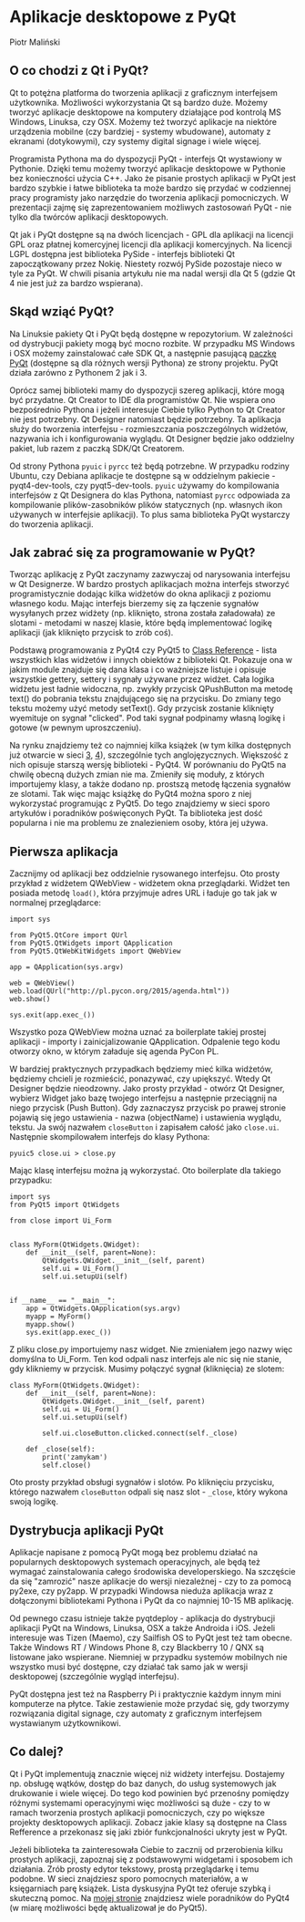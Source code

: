 Aplikacje desktopowe z PyQt
===========================
Piotr Maliński


O co chodzi z Qt i PyQt?
------------------------
Qt to potężna platforma do tworzenia aplikacji z graficznym interfejsem użytkownika. Możliwości wykorzystania Qt są bardzo duże. Możemy tworzyć aplikacje desktopowe na komputery działające pod kontrolą MS Windows, Linuksa, czy OSX. Możemy też tworzyć aplikacje na niektóre urządzenia mobilne (czy bardziej - systemy wbudowane), automaty z ekranami (dotykowymi), czy systemy digital signage i wiele więcej.

Programista Pythona ma do dyspozycji PyQt - interfejs Qt wystawiony w Pythonie. Dzięki temu możemy tworzyć aplikacje desktopowe w Pythonie bez konieczności użycia C++. Jako że pisanie prostych aplikacji w PyQt jest bardzo szybkie i łatwe biblioteka ta może bardzo się przydać w codziennej pracy programisty jako narzędzie do tworzenia aplikacji pomocniczych. W prezentacji zajmę się zaprezentowaniem możliwych zastosowań PyQt - nie tylko dla twórców aplikacji desktopowych.

Qt jak i PyQt dostępne są na dwóch licencjach - GPL dla aplikacji na licencji GPL oraz płatnej komercyjnej licencji dla aplikacji komercyjnych. Na licencji LGPL dostępna jest biblioteka PySide - interfejs biblioteki Qt zapoczątkowany przez Nokię. Niestety rozwój PySide pozostaje nieco w tyle za PyQt. W chwili pisania artykułu nie ma nadal wersji dla Qt 5 (gdzie Qt 4 nie jest już za bardzo wspierana).


Skąd wziąć PyQt?
----------------

Na Linuksie pakiety Qt i PyQt będą dostępne w repozytorium. W zależności od dystrybucji pakiety mogą być mocno rozbite. W przypadku MS Windows i OSX możemy zainstalować całe SDK Qt, a następnie pasującą [paczkę PyQt][1] (dostępne są dla różnych wersji Pythona) ze strony projektu. PyQt działa zarówno z Pythonem 2 jak i 3.

Oprócz samej biblioteki mamy do dyspozycji szereg aplikacji, które mogą być przydatne. Qt Creator to IDE dla programistów Qt. Nie wspiera ono bezpośrednio Pythona i jeżeli interesuje Ciebie tylko Python to Qt Creator nie jest potrzebny. Qt Designer natomiast będzie potrzebny. Ta aplikacja służy do tworzenia interfejsu - rozmieszczania poszczególnych widżetów, nazywania ich i konfigurowania wyglądu. Qt Designer będzie jako oddzielny pakiet, lub razem z paczką SDK/Qt Creatorem.

Od strony Pythona `pyuic` i `pyrcc` też będą potrzebne. W przypadku rodziny Ubuntu, czy Debiana aplikacje te dostępne są w oddzielnym pakiecie - pyqt4-dev-tools, czy pyqt5-dev-tools. `pyuic` używamy do kompilowania interfejsów z Qt Designera do klas Pythona, natomiast `pyrcc` odpowiada za kompilowanie plików-zasobników plików statycznych (np. własnych ikon używanych w interfejsie aplikacji). To plus sama biblioteka PyQt wystarczy do tworzenia aplikacji.


Jak zabrać się za programowanie w PyQt?
---------------------------------------

Tworząc aplikację z PyQt zaczynamy zazwyczaj od narysowania interfejsu w Qt Designerze. W bardzo prostych aplikacjach można interfejs stworzyć programistycznie dodając kilka widżetów do okna aplikacji z poziomu własnego kodu. Mając interfejs bierzemy się za łączenie sygnałów wysyłanych przez widżety (np. kliknięto, strona została załadowała) ze slotami - metodami w naszej klasie, które będą implementować logikę aplikacji (jak kliknięto przycisk to zrób coś).

Podstawą programowania z PyQt4 czy PyQt5 to [Class Reference][1] - lista wszystkich klas widżetów i innych obiektów z biblioteki Qt. Pokazuje ona w jakim module znajduje się dana klasa i co ważniejsze listuje i opisuje wszystkie gettery, settery i sygnały używane przez widżet. Cała logika widżetu jest ładnie widoczna, np. zwykły przycisk QPushButton ma metodę text() do pobrania tekstu znajdującego się na przycisku. Do zmiany tego tekstu możemy użyć metody setText(). Gdy przycisk zostanie kliknięty wyemituje on sygnał "clicked". Pod taki sygnał podpinamy własną logikę i gotowe (w pewnym uproszczeniu).

Na rynku znajdziemy też co najmniej kilka książek (w tym kilka dostępnych już otwarcie w sieci [3], [4]), szczególnie tych anglojęzycznych. Większość z nich opisuje starszą wersję biblioteki - PyQt4. W porównaniu do PyQt5 na chwilę obecną dużych zmian nie ma. Zmieniły się moduły, z których importujemy klasy, a także dodano np. prostszą metodę łączenia sygnałów ze slotami. Tak więc mając książkę do PyQt4 można sporo z niej wykorzystać programując z PyQt5. Do tego znajdziemy w sieci sporo artykułów i poradników poświęconych PyQt. Ta biblioteka jest dość popularna i nie ma problemu ze znalezieniem osoby, która jej używa.


Pierwsza aplikacja
------------------

Zacznijmy od aplikacji bez oddzielnie rysowanego interfejsu. Oto prosty przykład z widżetem QWebView - widżetem okna przeglądarki. Widżet ten posiada metodę `load()`, która  przyjmuje adres URL i ładuje go tak jak w normalnej przeglądarce:

    import sys

    from PyQt5.QtCore import QUrl
    from PyQt5.QtWidgets import QApplication
    from PyQt5.QtWebKitWidgets import QWebView

    app = QApplication(sys.argv)

    web = QWebView()
    web.load(QUrl("http://pl.pycon.org/2015/agenda.html"))
    web.show()

    sys.exit(app.exec_())

Wszystko poza QWebView można uznać za boilerplate takiej prostej aplikacji - importy i zainicjalizowanie QApplication. Odpalenie tego kodu otworzy okno, w którym załaduje się agenda PyCon PL.

W bardziej praktycznych przypadkach będziemy mieć kilka widżetów, będziemy chcieli je rozmieścić, ponazywać, czy upiększyć. Wtedy Qt Designer będzie nieodzowny. Jako prosty przykład - otwórz Qt Designer, wybierz Widget jako bazę twojego interfejsu a następnie przeciągnij na niego przycisk (Push Button). Gdy zaznaczysz przycisk po prawej stronie pojawią się jego ustawienia - nazwa (objectName) i ustawienia wyglądu, tekstu. Ja swój nazwałem `closeButton` i zapisałem całość jako `close.ui`. Następnie skompilowałem interfejs do klasy Pythona:

    pyuic5 close.ui > close.py

Mając klasę interfejsu można ją wykorzystać. Oto boilerplate dla takiego przypadku:

    import sys
    from PyQt5 import QtWidgets

    from close import Ui_Form


    class MyForm(QtWidgets.QWidget):
        def __init__(self, parent=None):
            QtWidgets.QWidget.__init__(self, parent)
            self.ui = Ui_Form()
            self.ui.setupUi(self)


    if __name__ == "__main__":
        app = QtWidgets.QApplication(sys.argv)
        myapp = MyForm()
        myapp.show()
        sys.exit(app.exec_())

Z pliku close.py importujemy nasz widget. Nie zmieniałem jego nazwy więc domyślna to Ui_Form. Ten kod odpali nasz interfejs ale nic się nie stanie, gdy klikniemy w przycisk. Musimy połączyć sygnał (kliknięcia) ze slotem:


    class MyForm(QtWidgets.QWidget):
        def __init__(self, parent=None):
            QtWidgets.QWidget.__init__(self, parent)
            self.ui = Ui_Form()
            self.ui.setupUi(self)

            self.ui.closeButton.clicked.connect(self._close)

        def _close(self):
            print('zamykam')
            self.close()

Oto prosty przykład obsługi sygnałów i slotów. Po kliknięciu przycisku, którego nazwałem `closeButton` odpali się nasz slot - `_close`, który wykona swoją logikę.


Dystrybucja aplikacji PyQt
--------------------------

Aplikacje napisane z pomocą PyQt mogą bez problemu działać na popularnych desktopowych systemach operacyjnych, ale będą też wymagać zainstalowania całego środowiska developerskiego. Na szczęście da się "zamrozić" nasze aplikacje do wersji niezależnej - czy to za pomocą py2exe, czy py2app. W przypadki Windowsa nieduża aplikacja wraz z dołączonymi bibliotekami Pythona i PyQt da co najmniej 10-15 MB aplikację.

Od pewnego czasu istnieje także pyqtdeploy - aplikacja do dystrybucji aplikacji PyQt na Windows, Linuksa, OSX a także Androida i iOS. Jeżeli interesuje was Tizen (Maemo), czy Sailfish OS to PyQt jest też tam obecne. Także Windows RT / Windows Phone 8, czy Blackberry 10 / QNX są listowane jako wspierane. Niemniej w przypadku systemów mobilnych nie wszystko musi być dostępne, czy działać tak samo jak w wersji desktopowej (szczególnie wygląd interfejsu).

PyQt dostępna jest też na Raspberry Pi i praktycznie każdym innym mini komputerze na płytce. Takie zestawienie może przydać się, gdy tworzymy rozwiązania digital signage, czy automaty z graficznym interfejsem wystawianym użytkownikowi.


Co dalej?
---------

Qt i PyQt implementują znacznie więcej niż widżety interfejsu. Dostajemy np. obsługę wątków, dostęp do baz danych, do usług systemowych jak drukowanie i wiele więcej. Do tego kod powinien być przenośny pomiędzy różnymi systemami operacyjnymi więc możliwości są duże - czy to w ramach tworzenia prostych aplikacji pomocniczych, czy po większe projekty desktopowych aplikacji. Zobacz jakie klasy są dostępne na Class Refference a przekonasz się jaki zbiór funkcjonalności ukryty jest w PyQt.

Jeżeli biblioteka ta zainteresowała Ciebie to zacznij od przerobienia kilku prostych aplikacji, zapoznaj się z podstawowymi widgetami i sposobem ich działania. Zrób prosty edytor tekstowy, prostą przeglądarkę i temu podobne. W sieci znajdziesz sporo pomocnych materiałów, a w księgarniach parę książek. Lista dyskusyjna PyQt też oferuje szybką i skuteczną pomoc. Na [mojej stronie][5] znajdziesz wiele poradników do PyQt4 (w miarę możliwości będę aktualizował je do PyQt5).


[1]: https://www.riverbankcomputing.com/software/pyqt/intro        "Strona PyQt"
[2]: http://pyqt.sourceforge.net/Docs/PyQt5/class_reference.html  "Class Reference PyQt5"
[3]: http://www.qtrac.eu/pyqtbook.html    "Rapid GUI Programming with Python and Qt"
[4]: https://www.commandprompt.com/community/pyqt/    "GUI Programming with Python: QT Edition"
[5]: http://www.python.rk.edu.pl/w/p/pyqt/ "Poradniki PyQt4"
